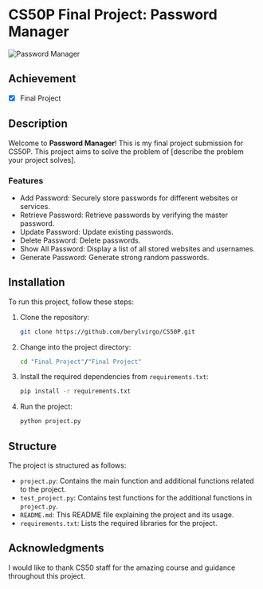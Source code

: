 # CS50P Final Project: Password Manager

![Password Manager](https://i.imgur.com/UxuT0j4.png)

## Achievement

- [x] Final Project

## Description

Welcome to **Password Manager**! This is my final project submission for CS50P. This project aims to solve the problem of [describe the problem your project solves].

### Features

- Add Password: Securely store passwords for different websites or services.
- Retrieve Password: Retrieve passwords by verifying the master password.
- Update Password: Update existing passwords.
- Delete Password: Delete passwords.
- Show All Password: Display a list of all stored websites and usernames.
- Generate Password: Generate strong random passwords.

## Installation

To run this project, follow these steps:

1. Clone the repository:

   ```bash
   git clone https://github.com/berylvirgo/CS50P.git
   ```

2. Change into the project directory:

   ```bash
   cd "Final Project"/"Final Project"
   ```

3. Install the required dependencies from `requirements.txt`:

   ```bash
   pip install -r requirements.txt
   ```

4. Run the project:

   ```bash
   python project.py
   ```

## Structure

The project is structured as follows:

- `project.py`: Contains the main function and additional functions related to the project.
- `test_project.py`: Contains test functions for the additional functions in `project.py`.
- `README.md`: This README file explaining the project and its usage.
- `requirements.txt`: Lists the required libraries for the project.

## Acknowledgments

I would like to thank CS50 staff for the amazing course and guidance throughout this project.